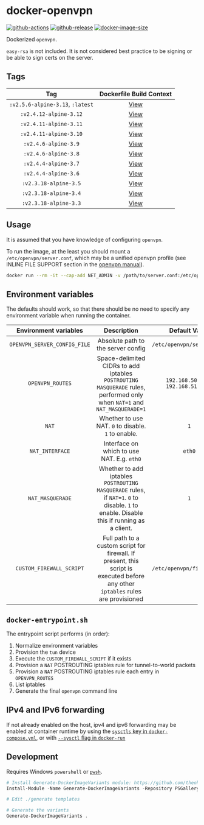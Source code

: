 # docker-openvpn

[![github-actions](https://github.com/theohbrothers/docker-openvpn/workflows/ci-master-pr/badge.svg)](https://github.com/theohbrothers/docker-openvpn/actions)
[![github-release](https://img.shields.io/github/v/release/theohbrothers/docker-openvpn?style=flat-square)](https://github.com/theohbrothers/docker-openvpn/releases/)
[![docker-image-size](https://img.shields.io/docker/image-size/theohbrothers/docker-openvpn/latest)](https://hub.docker.com/r/theohbrothers/docker-openvpn)

Dockerized `openvpn`.

`easy-rsa` is not included. It is not considered best practice to be signing or be able to sign certs on the server.

## Tags

| Tag | Dockerfile Build Context |
|:-------:|:---------:|
| `:v2.5.6-alpine-3.13`, `:latest` | [View](variants/v2.5.6-alpine-3.13 ) |
| `:v2.4.12-alpine-3.12` | [View](variants/v2.4.12-alpine-3.12 ) |
| `:v2.4.11-alpine-3.11` | [View](variants/v2.4.11-alpine-3.11 ) |
| `:v2.4.11-alpine-3.10` | [View](variants/v2.4.11-alpine-3.10 ) |
| `:v2.4.6-alpine-3.9` | [View](variants/v2.4.6-alpine-3.9 ) |
| `:v2.4.6-alpine-3.8` | [View](variants/v2.4.6-alpine-3.8 ) |
| `:v2.4.4-alpine-3.7` | [View](variants/v2.4.4-alpine-3.7 ) |
| `:v2.4.4-alpine-3.6` | [View](variants/v2.4.4-alpine-3.6 ) |
| `:v2.3.18-alpine-3.5` | [View](variants/v2.3.18-alpine-3.5 ) |
| `:v2.3.18-alpine-3.4` | [View](variants/v2.3.18-alpine-3.4 ) |
| `:v2.3.18-alpine-3.3` | [View](variants/v2.3.18-alpine-3.3 ) |

## Usage

It is assumed that you have knowledge of configuring `openvpn`.

To run the image, at the least you should mount a `/etc/openvpn/server.conf`, which may be a unified openvpn profile (see INLINE FILE SUPPORT section in the [openvpn manual](https://community.openvpn.net/openvpn/wiki/Openvpn24ManPage)).

```sh
docker run --rm -it --cap-add NET_ADMIN -v /path/to/server.conf:/etc/openvpn/server.conf theohbrothers/docker-openvpn:v2.5.6-alpine-3.13
```

## Environment variables

The defaults should work, so that there should be no need to specify any environment variable when running the container.

| Environment variables | Description | Default Value |
|:-------:|:-------:|:-------:|
| `OPENVPN_SERVER_CONFIG_FILE` | Absolute path to the server config | `/etc/openvpn/server.conf` |
| `OPENVPN_ROUTES` | Space-delimited CIDRs to add iptables `POSTROUTING` `MASQUERADE` rules, performed only when `NAT=1` and `NAT_MASQUERADE=1` | `192.168.50.0/24 192.168.51.0/24` |
| `NAT` | Whether to use NAT. `0` to disable. `1` to enable. | `1` |
| `NAT_INTERFACE` | Interface on which to use NAT. E.g. `eth0` | `eth0` |
| `NAT_MASQUERADE` | Whether to add iptables `POSTROUTING` `MASQUERADE` rules, if `NAT=1`. `0` to disable. `1` to enable. Disable this if running as a client. | `1` |
| `CUSTOM_FIREWALL_SCRIPT` | Full path to a custom script for firewall. If present, this script is executed before any other `iptables` rules are provisioned | `/etc/openvpn/firewall.sh` |

## `docker-entrypoint.sh`

The entrypoint script performs (in order):

1. Normalize environment variables
1. Provision the `tun` device
1. Execute the `CUSTOM_FIREWALL_SCRIPT` if it exists
1. Provision a `NAT` POSTROUTING iptables rule for tunnel-to-world packets
1. Provision a `NAT` POSTROUTING iptables rule each entry in `OPENVPN_ROUTES`
1. List iptables
1. Generate the final `openvpn` command line

## IPv4 and IPv6 forwarding

If not already enabled on the host, ipv4 and ipv6 forwarding may be enabled at container runtime by using the [`sysctls` key in `docker-compose.yml`](https://docs.docker.com/compose/compose-file/compose-file-v2/#sysctls), or with [`--sysctl` flag in `docker-run`](https://docs.docker.com/engine/reference/commandline/run/#/configure-namespaced-kernel-parameters-sysctls-at-runtime#configure-namespaced-kernel-parameters-sysctls-at-runtime)

## Development

Requires Windows `powershell` or [`pwsh`](https://github.com/PowerShell/PowerShell).

```powershell
# Install Generate-DockerImageVariants module: https://github.com/theohbrothers/Generate-DockerImageVariants
Install-Module -Name Generate-DockerImageVariants -Repository PSGallery -Scope CurrentUser -Force -Verbose

# Edit ./generate templates

# Generate the variants
Generate-DockerImageVariants .
```
